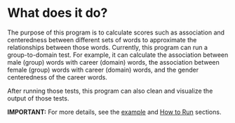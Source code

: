 # What does it do?

The purpose of this program is to calculate scores such as association and centeredness between different sets of words to approximate the relationships between those words. Currently, this program can run a group-to-domain test. For example, it can calculate the association between male (group) words with career (domain) words, the association between female (group) words with career (domain) words, and the gender centeredness of the career words.

After running those tests, this program can also clean and visualize the output of those tests.

**IMPORTANT:** For more details, see the [example](https://github.com/patriChiril/miie_beta/blob/main/examples/weat/weat.md) and [How to Run](https://github.com/patriChiril/miie_beta/blob/main/documentation/user_documentation/weat.md) sections.

